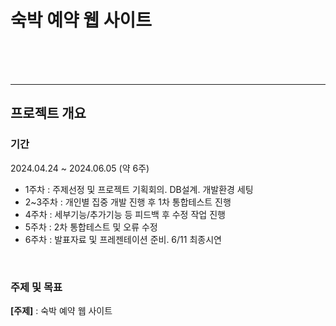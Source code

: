 # 숙박 예약 웹 사이트
<br/>
<br/>
<br/>

* * *

## 프로젝트 개요
### 기간
2024.04.24 ~ 2024.06.05 (약 6주)

- 1주차 : 주제선정 및 프로젝트 기획회의. DB설계. 개발환경 세팅
- 2~3주차 : 개인별 집중 개발 진행 후 1차 통합테스트 진행
- 4주차 : 세부기능/추가기능 등 피드백 후 수정 작업 진행
- 5주차 : 2차 통합테스트 및 오류 수정
- 6주차 : 발표자료 및 프레젠테이션 준비. 6/11 최종시연

<br/>

### 주제 및 목표
**[주제]** : 숙박 예약 웹 사이트 
